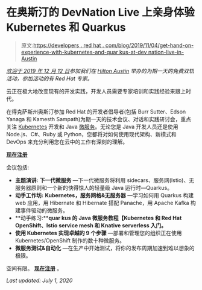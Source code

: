 # 在奥斯汀的 DevNation Live 上亲身体验 Kubernetes 和 Quarkus

> 原文:[https://developers . red hat . com/blog/2019/11/04/get-hand-on-experience-with-kubernetes-and-quar kus-at-dev nation-live-in-Austin](https://developers.redhat.com/blog/2019/11/04/get-hands-on-experience-with-kubernetes-and-quarkus-at-devnation-live-in-austin)

*[欢迎于 2019 年 12 月 12 日](https://redhat-events.com/devnation_austin2019/?sc_cid=7013a000002D5uHAAS)参加我们在 [Hilton Austin](https://redhat-events.com/devnation_austin2019) 举办的为期一天的免费双轨活动，参加活动的有 Red Hat 专家。*

云正在极大地改变现有的开发实践，开发人员需要专家培训和实践经验来跟上时代。

在得克萨斯州奥斯汀参加 Red Hat 的开发者倡导者(包括 Burr Sutter、Edson Yanaga 和 Kamesth Sampath)为期一天的技术会议、对话和实践研讨会，重点关注 [Kubernetes](https://developers.redhat.com/topics/kubernetes/) 开发和 Java [微服务](https://developers.redhat.com/topics/microservices/)。无论您是 Java 开发人员还是使用 Node.js、C#、Ruby 或 Python，您都将对如何使用现代架构、新模式和 DevOps 来充分利用您在云中的工作有深刻的理解。

**[现在注册](https://redhat-events.com/devnation_austin2019/?sc_cid=7013a000002D5uHAAS)**

会议包括:

*   **主题演讲:** **下一代微服务** —下一代微服务将利用 sidecars、服务网(Istio)、无服务器原则和一个新的快得惊人的轻量级 Java 运行时—Quarkus。
*   **动手工作坊:** **Kubernetes，服务网格&无服务器** —学习如何用 Quarkus 构建 web 应用，用 Hibernate 和 Hibernate 搭配 Panache，用 Apache Kafka 构建事件驱动的微服务。
*   **动手练习:****quar kus 的 Java 微服务教程【Kubernetes 和 Red Hat OpenShift、Istio service mesh 和 Knative serverless 入门。**
*   **使用 Kubernetes 实现卓越的 9 个步骤** —部署和管理您的组织正在使用 Kubernetes/OpenShift 制作的数十种微服务。
*   **微服务测试&自动化** —在生产中开始测试，将你的发布周期加速到难以想象的极限。​​

空间有限。 **[现在注册](https://redhat-events.com/devnation_austin2019/?sc_cid=7013a000002D5uHAAS)** 。

*Last updated: July 1, 2020*